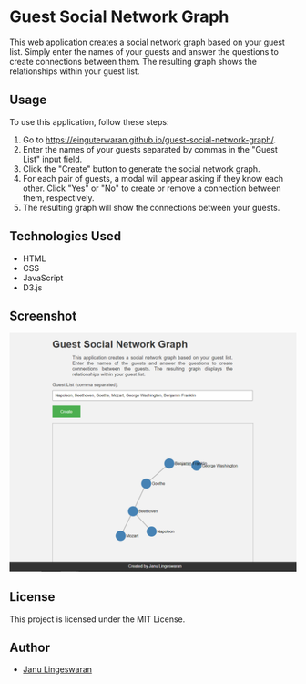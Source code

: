 # Guest Social Network Graph

This web application creates a social network graph based on your guest list. Simply enter the names of your guests and answer the questions to create connections between them. The resulting graph shows the relationships within your guest list.

## Usage

To use this application, follow these steps:

1. Go to https://einguterwaran.github.io/guest-social-network-graph/.
2. Enter the names of your guests separated by commas in the "Guest List" input field.
3. Click the "Create" button to generate the social network graph.
4. For each pair of guests, a modal will appear asking if they know each other. Click "Yes" or "No" to create or remove a connection between them, respectively.
5. The resulting graph will show the connections between your guests.

## Technologies Used
- HTML
- CSS
- JavaScript
- D3.js

## Screenshot
![Guest Social Network Graph Screenshot](screenshot.png)

## License

This project is licensed under the MIT License.

## Author

- [Janu Lingeswaran](http://www.lingeswaran.com)
